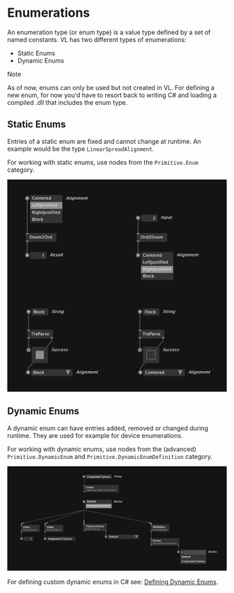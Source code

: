 # Enumerations

An enumeration type (or enum type) is a value type defined by a set of named constants. VL has two different types of enumerations: 
- Static Enums
- Dynamic Enums

> [!NOTE]
> As of now, enums can only be used but not created in VL. For defining a new enum, for now you'd have to resort back to writing C# and loading a compiled .dll that includes the enum type.

## Static Enums
Entries of a static enum are fixed and cannot change at runtime. An example would be the type `LinearSpreadAlignment`.

For working with static enums, use nodes from the `Primitive.Enum` category. 

![](../../images/language/static-enums.png)

## Dynamic Enums
A dynamic enum can have entries added, removed or changed during runtime. They are used for example for device enumerations. 

For working with dynamic enums, use nodes from the (advanced) `Primitive.DynamicEnum` and `Primitive.DynamicEnumDefinition` category.

![](../../images/language/dynamic-enums.png)

For defining custom dynamic enums in C# see: [Defining Dynamic Enums](../extending/writing-nodes.md#dynamic-enums).
